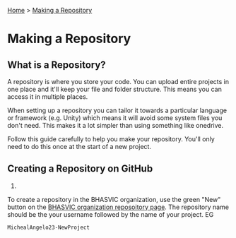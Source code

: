 [Home](../README.md) > [Making a Repository](makingRepo.md)

# Making a Repository

## What is a Repository?
A repository is where you store your code. You can upload entire projects in one place and it'll keep your file and folder structure. This means you can access it in multiple places.

When setting up a repository you can tailor it towards a particular language or framework (e.g. Unity) which means it will avoid some system files you don't need. This makes it a lot simpler than using something like onedrive.

Follow this guide carefully to help you make your repository. You'll only need to do this once at the start of a new project.

## Creating a Repository on GitHub

1. 

To create a repository in the BHASVIC organization, use the green "New" button on the [BHASVIC organization reposoitory page](https://github.com/orgs/BHASVIC-CompSci/repositories). The repository name should be the your username followed by the name of your project. EG
    
    MichealAngelo23-NewProject

